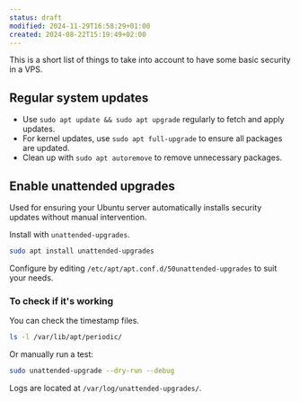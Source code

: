 ```yaml
---
status: draft
modified: 2024-11-29T16:58:29+01:00
created: 2024-08-22T15:19:49+02:00
---
```


This is a short list of things to take into account to have some basic security in a VPS.


## Regular system updates

- Use `sudo apt update && sudo apt upgrade` regularly to fetch and apply updates.
- For kernel updates, use `sudo apt full-upgrade` to ensure all packages are updated.
- Clean up with `sudo apt autoremove` to remove unnecessary packages.


## Enable unattended upgrades

Used for ensuring your Ubuntu server automatically installs security updates without manual intervention.

Install with `unattended-upgrades`.

```bash
sudo apt install unattended-upgrades
```

Configure by editing `/etc/apt/apt.conf.d/50unattended-upgrades` to suit your needs.


### To check if it's working

You can check the timestamp files.

```bash
ls -l /var/lib/apt/periodic/
```

Or manually run a test:

```bash
sudo unattended-upgrade --dry-run --debug
```

Logs are located at `/var/log/unattended-upgrades/`.